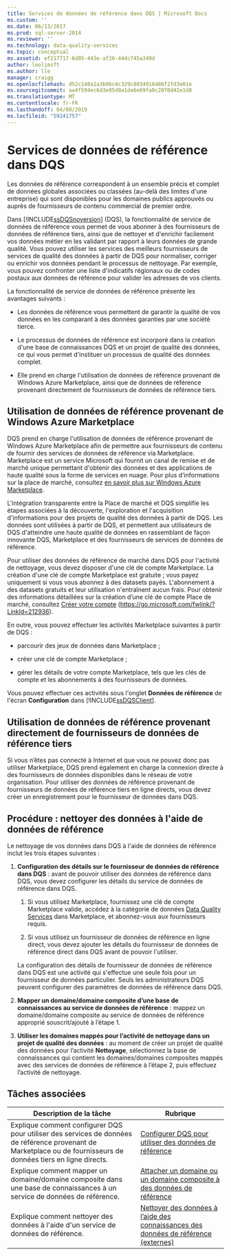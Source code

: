 ```yaml
---
title: Services de données de référence dans DQS | Microsoft Docs
ms.custom: ''
ms.date: 06/13/2017
ms.prod: sql-server-2014
ms.reviewer: ''
ms.technology: data-quality-services
ms.topic: conceptual
ms.assetid: ef217717-6d05-443e-af26-44dc745a349d
author: leolimsft
ms.author: lle
manager: craigg
ms.openlocfilehash: d52c140a1a3b9bc4c329c8034918486f2fd3e01e
ms.sourcegitcommit: aa4f594ec6d3e85d0a1da6e69fa0c2070d42e1d8
ms.translationtype: MT
ms.contentlocale: fr-FR
ms.lasthandoff: 04/08/2019
ms.locfileid: "59241757"
---
```

# <a name="reference-data-services-in-dqs"></a>Services de données de référence dans DQS
  Les données de référence correspondent à un ensemble précis et complet de données globales associées ou classées (au-delà des limites d'une entreprise) qui sont disponibles pour les domaines publics approuvés ou auprès de fournisseurs de contenu commercial de premier ordre.  
  
 Dans [!INCLUDE[ssDQSnoversion](../includes/ssdqsnoversion-md.md)] (DQS), la fonctionnalité de service de données de référence vous permet de vous abonner à des fournisseurs de données de référence tiers, ainsi que de nettoyer et d'enrichir facilement vos données métier en les validant par rapport à leurs données de grande qualité. Vous pouvez utiliser les services des meilleurs fournisseurs de services de qualité des données à partir de DQS pour normaliser, corriger ou enrichir vos données pendant le processus de nettoyage. Par exemple, vous pouvez confronter une liste d'indicatifs régionaux ou de codes postaux aux données de référence pour valider les adresses de vos clients.  
  
 La fonctionnalité de service de données de référence présente les avantages suivants :  
  
-   Les données de référence vous permettent de garantir la qualité de vos données en les comparant à des données garanties par une société tierce.  
  
-   Le processus de données de référence est incorporé dans la création d'une base de connaissances DQS et un projet de qualité des données, ce qui vous permet d'instituer un processus de qualité des données complet.  
  
-   Elle prend en charge l'utilisation de données de référence provenant de Windows Azure Marketplace, ainsi que de données de référence provenant directement de fournisseurs de données de référence tiers.  
  
##  <a name="Marketplace"></a> Utilisation de données de référence provenant de Windows Azure Marketplace  
 DQS prend en charge l'utilisation de données de référence provenant de Windows Azure Marketplace afin de permettre aux fournisseurs de contenu de fournir des services de données de référence via Marketplace. Marketplace est un service Microsoft qui fournit un canal de remise et de marché unique permettant d'obtenir des données et des applications de haute qualité sous la forme de services en nuage. Pour plus d’informations sur la place de marché, consultez [en savoir plus sur Windows Azure Marketplace](https://azuremarketplace.microsoft.com/marketplace/).  
  
 L'intégration transparente entre la Place de marché et DQS simplifie les étapes associées à la découverte, l'exploration et l'acquisition d'informations pour des projets de qualité des données à partir de DQS. Les données sont utilisées à partir de DQS, et permettent aux utilisateurs de DQS d'atteindre une haute qualité de données en rassemblant de façon innovante DQS, Marketplace et des fournisseurs de services de données de référence.  
  
 Pour utiliser des données de référence de marché dans DQS pour l'activité de nettoyage, vous devez disposer d'une clé de compte Marketplace. La création d'une clé de compte Marketplace est gratuite ; vous payez uniquement si vous vous abonnez à des datasets payés. L'abonnement à des datasets gratuits et leur utilisation n'entraînent aucun frais. Pour obtenir des informations détaillées sur la création d’une clé de compte Place de marché, consultez [Créer votre compte](https://go.microsoft.com/fwlink/?LinkId=212936) (https://go.microsoft.com/fwlink/?LinkId=212936).  
  
 En outre, vous pouvez effectuer les activités Marketplace suivantes à partir de DQS :  
  
-   parcourir des jeux de données dans Marketplace ;  
  
-   créer une clé de compte Marketplace ;  
  
-   gérer les détails de votre compte Marketplace, tels que les clés de compte et les abonnements à des fournisseurs de données.  
  
 Vous pouvez effectuer ces activités sous l'onglet **Données de référence** de l'écran **Configuration** dans [!INCLUDE[ssDQSClient](../includes/ssdqsclient-md.md)].  
  
##  <a name="Direct"></a> Utilisation de données de référence provenant directement de fournisseurs de données de référence tiers  
 Si vous n’êtes pas connecté à Internet et que vous ne pouvez donc pas utiliser Marketplace, DQS prend également en charge la connexion directe à des fournisseurs de données disponibles dans le réseau de votre organisation. Pour utiliser des données de référence provenant de fournisseurs de données de référence tiers en ligne directs, vous devez créer un enregistrement pour le fournisseur de données dans DQS.  
  
##  <a name="HowToCleanse"></a> Procédure : nettoyer des données à l'aide de données de référence  
 Le nettoyage de vos données dans DQS à l'aide de données de référence inclut les trois étapes suivantes :  
  
1.  **Configuration des détails sur le fournisseur de données de référence dans DQS** : avant de pouvoir utiliser des données de référence dans DQS, vous devez configurer les détails du service de données de référence dans DQS.  
  
    1.  Si vous utilisez Marketplace, fournissez une clé de compte Marketplace valide, accédez à la catégorie de données [Data Quality Services](../data-quality-services/data-quality-services.md) dans Marketplace, et abonnez-vous aux fournisseurs requis.  
  
    2.  Si vous utilisez un fournisseur de données de référence en ligne direct, vous devez ajouter les détails du fournisseur de données de référence direct dans DQS avant de pouvoir l'utiliser.  
  
     La configuration des détails de fournisseur de données de référence dans DQS est une activité qui s'effectue une seule fois pour un fournisseur de données particulier. Seuls les administrateurs DQS peuvent configurer des paramètres de données de référence dans DQS.  
  
2.  **Mapper un domaine/domaine composite d’une base de connaissances au service de données de référence** : mappez un domaine/domaine composite au service de données de référence approprié souscrit/ajouté à l’étape 1.  
  
3.  **Utiliser les domaines mappés pour l’activité de nettoyage dans un projet de qualité des données** : au moment de créer un projet de qualité des données pour l’activité **Nettoyage**, sélectionnez la base de connaissances qui contient les domaines/domaines composites mappés avec des services de données de référence à l’étape 2, puis effectuez l’activité de nettoyage.  
  
## <a name="related-tasks"></a>Tâches associées  
  
|Description de la tâche|Rubrique|  
|----------------------|-----------|  
|Explique comment configurer DQS pour utiliser des services de données de référence provenant de Marketplace ou de fournisseurs de données tiers en ligne directs.|[Configurer DQS pour utiliser des données de référence](../../2014/data-quality-services/configure-dqs-to-use-reference-data.md)|  
|Explique comment mapper un domaine/domaine composite dans une base de connaissances à un service de données de référence.|[Attacher un domaine ou un domaine composite à des données de référence](../../2014/data-quality-services/attach-a-domain-or-composite-domain-to-reference-data.md)|  
|Explique comment nettoyer des données à l'aide d'un service de données de référence.|[Nettoyer des données à l’aide des connaissances des données de référence &#40;externes&#41;](../../2014/data-quality-services/cleanse-data-using-reference-data-external-knowledge.md)|  
  
  
